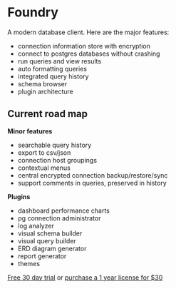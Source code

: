 Foundry
========================

A modern database client. Here are the major features:

 * connection information store with encryption
 * connect to postgres databases without crashing
 * run queries and view results
 * auto formatting queries
 * integrated query history
 * schema browser
 * plugin architecture
 
## Current road map

**Minor features**
 * searchable query history
 * export to csv/json
 * connection host groupings
 * contextual menus
 * central encrypted connection backup/restore/sync
 * support comments in queries, preserved in history

**Plugins**
 * dashboard performance charts
 * pg connection administrator
 * log analyzer 
 * visual schema builder
 * visual query builder
 * ERD diagram generator
 * report generator
 * themes

[Free 30 day trial](https://www.thought.so/trial) or [purchase a 1 year license for $30](https://www.thought.so/purchase)

 